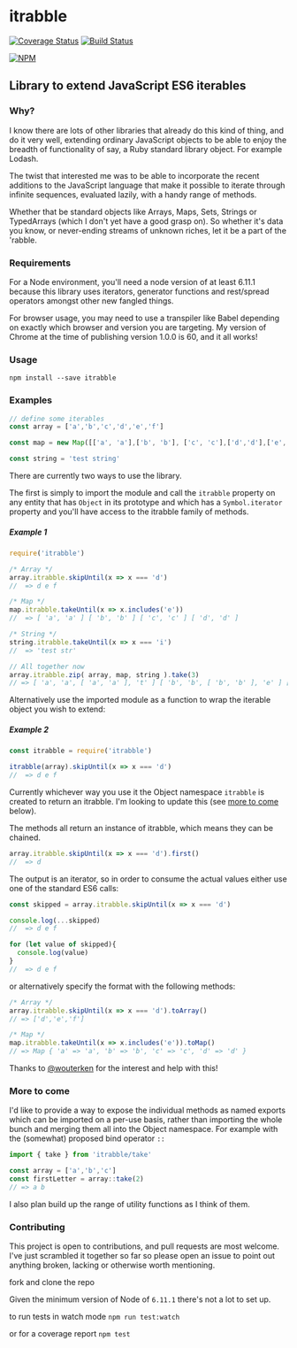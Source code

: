# itrabble

[![Coverage Status](https://coveralls.io/repos/github/desnor/itrabble/badge.svg?branch=master)](https://coveralls.io/github/desnor/itrabble?branch=master)
[![Build Status](https://travis-ci.org/desnor/itrabble.svg?branch=master)](https://travis-ci.org/desnor/itrabble)

[![NPM](https://nodei.co/npm/itrabble.png)](https://npmjs.org/package/itrabble)

## Library to extend JavaScript ES6 iterables

### Why?

I know there are lots of other libraries that already do this kind of thing, and do it very well, extending ordinary JavaScript objects to be able to enjoy the breadth of functionality of say, a Ruby standard library object. For example Lodash.

The twist that interested me was to be able to incorporate the recent additions to the JavaScript language that make it possible to iterate through infinite sequences, evaluated lazily, with a handy range of methods.

Whether that be standard objects like Arrays, Maps, Sets, Strings or TypedArrays (which I don't yet have a good grasp on). So whether it's data you know, or never-ending streams of unknown riches, let it be a part of the 'rabble.

### Requirements

For a Node environment, you'll need a node version of at least 6.11.1 because this library uses iterators, generator functions and rest/spread operators amongst other new fangled things.

For browser usage, you may need to use a transpiler like Babel depending on exactly which browser and version you are targeting. My version of Chrome at the time of publishing version 1.0.0 is 60, and it all works!

### Usage

`npm install --save itrabble`

### Examples

```js
// define some iterables
const array = ['a','b','c','d','e','f']

const map = new Map([['a', 'a'],['b', 'b'], ['c', 'c'],['d','d'],['e','e'],['f','f']])

const string = 'test string'
```
There are currently two ways to use the library.

The first is simply to import the module and call the `itrabble` property on any entity that has `Object` in its prototype and which has a `Symbol.iterator` property and you'll have access to the itrabble family of methods.

##### Example 1
```js
require('itrabble')

/* Array */
array.itrabble.skipUntil(x => x === 'd')
//  => d e f

/* Map */
map.itrabble.takeUntil(x => x.includes('e'))
//  => [ 'a', 'a' ] [ 'b', 'b' ] [ 'c', 'c' ] [ 'd', 'd' ]

/* String */
string.itrabble.takeUntil(x => x === 'i')
//  => 'test str'

// All together now
array.itrabble.zip( array, map, string ).take(3)
// => [ 'a', 'a', [ 'a', 'a' ], 't' ] [ 'b', 'b', [ 'b', 'b' ], 'e' ] [ 'c', 'c', [ 'c', 'c' ], 's' ]
```

Alternatively use the imported module as a function to wrap the iterable object you wish to extend:
##### Example 2
```js
const itrabble = require('itrabble')

itrabble(array).skipUntil(x => x === 'd')
//  => d e f
```

Currently whichever way you use it the Object namespace `itrabble` is created to return an itrabble. I'm looking to update this (see [more to come](#more-to-come) below).

The methods all return an instance of itrabble, which means they can be chained.

```js
array.itrabble.skipUntil(x => x === 'd').first()
//  => d
```

The output is an iterator, so in order to consume the actual values either use one of the standard ES6 calls:

```js
const skipped = array.itrabble.skipUntil(x => x === 'd')

console.log(...skipped)
//  => d e f

for (let value of skipped){
  console.log(value)
}
//  => d e f
```

or alternatively specify the format with the following methods:

```js
/* Array */
array.itrabble.skipUntil(x => x === 'd').toArray()
// => ['d','e','f']

/* Map */
map.itrabble.takeUntil(x => x.includes('e')).toMap()
// => Map { 'a' => 'a', 'b' => 'b', 'c' => 'c', 'd' => 'd' }
```

Thanks to [@wouterken](https://github.com/wouterken) for the interest and help with this!

### More to come

I'd like to provide a way to expose the individual methods as named exports which can be imported on a per-use basis, rather than importing the whole bunch and merging them all into the Object namespace. For example with the (somewhat) proposed bind operator `::`

```js
import { take } from 'itrabble/take'

const array = ['a','b','c']
const firstLetter = array::take(2)
// => a b
```

I also plan build up the range of utility functions as I think of them.

### Contributing

This project is open to contributions, and pull requests are most welcome. I've just scrambled it together so far so please open an issue to point out anything broken, lacking or otherwise worth mentioning.

fork and clone the repo

Given the minimum version of Node of `6.11.1` there's not a lot to set up.

to run tests in watch mode
`npm run test:watch`

or for a coverage report
`npm test`
